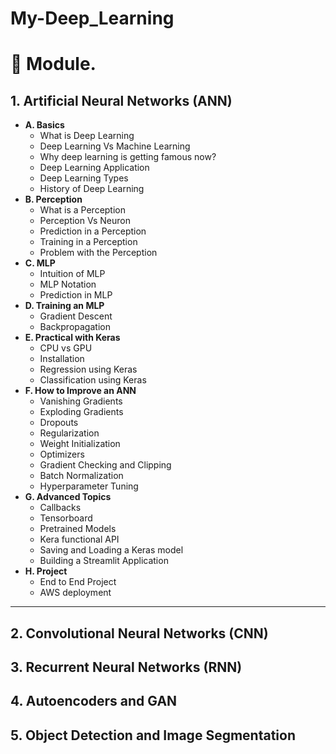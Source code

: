 # My-Deep_Learning

# 🎯 Module.
## 1. Artificial Neural Networks **(ANN)**
*   **A. Basics**
    - What is Deep Learning
    - Deep Learning Vs Machine Learning
    - Why deep learning is getting famous now?
    - Deep Learning Application
    - Deep Learning Types
    - History of Deep Learning
* **B. Perception**
    - What is a Perception
    - Perception Vs Neuron
    - Prediction in a Perception
    - Training in a Perception
    - Problem with the Perception
* **C. MLP**
    - Intuition of MLP
    - MLP Notation
    - Prediction in MLP
* **D. Training an MLP**
    - Gradient Descent
    - Backpropagation
* **E. Practical with Keras**
    - CPU vs GPU
    - Installation
    - Regression using Keras
    - Classification using Keras
* **F. How to Improve an ANN**
    - Vanishing Gradients
    - Exploding Gradients
    - Dropouts
    - Regularization
    - Weight Initialization
    - Optimizers
    - Gradient Checking and Clipping
    - Batch Normalization
    - Hyperparameter Tuning
* **G. Advanced Topics**
    - Callbacks
    - Tensorboard
    - Pretrained Models
    - Kera functional API
    - Saving and Loading a Keras model
    - Building a Streamlit Application
* **H. Project**
    - End to End Project
    - AWS deployment
***
## 2. Convolutional Neural Networks **(CNN)**
## 3. Recurrent Neural Networks **(RNN)**
## 4. Autoencoders and GAN
## 5. Object Detection and Image Segmentation



